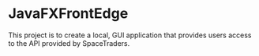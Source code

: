# JavaFXFrontEdge
This project is to create a local, GUI application that provides users access to the API provided by SpaceTraders.
